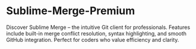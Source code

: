 # Sublime-Merge-Premium
Discover Sublime Merge – the intuitive Git client for professionals. Features include built-in merge conflict resolution, syntax highlighting, and smooth GitHub integration. Perfect for coders who value efficiency and clarity.

